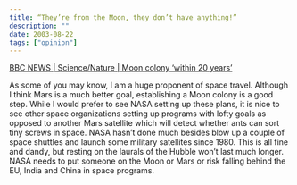 ```yaml
---
title: “They’re from the Moon, they don’t have anything!”
description: ""
date: 2003-08-22
tags: ["opinion"]
---
```


[BBC NEWS | Science/Nature | Moon colony ‘within 20 years’](http://news.bbc.co.uk/2/hi/science/nature/3161695.stm)

As some of you may know, I am a huge proponent of space travel. Although I think Mars is a much better goal, establishing a Moon colony is a good step. While I would prefer to see NASA setting up these plans, it is nice to see other space organizations setting up programs with lofty goals as opposed to another Mars satellite which will detect whether ants can sort tiny screws in space. NASA hasn’t done much besides blow up a couple of space shuttles and launch some military satellites since 1980. This is all fine and dandy, but resting on the laurals of the Hubble won’t last much longer. NASA needs to put someone on the Moon or Mars or risk falling behind the EU, India and China in space programs.